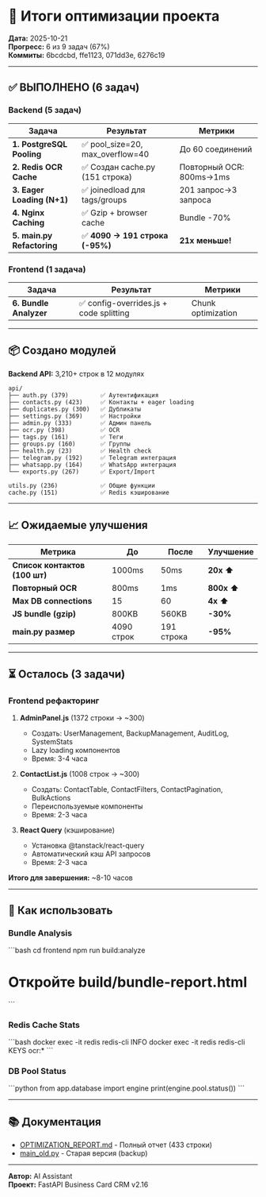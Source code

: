 # 🎯 Итоги оптимизации проекта

**Дата:** 2025-10-21  
**Прогресс:** 6 из 9 задач (67%)  
**Коммиты:** 6bcdcbd, ffe1123, 071dd3e, 6276c19

---

## ✅ ВЫПОЛНЕНО (6 задач)

### Backend (5 задач)

| Задача | Результат | Метрики |
|--------|-----------|---------|
| **1. PostgreSQL Pooling** | ✅ pool_size=20, max_overflow=40 | До 60 соединений |
| **2. Redis OCR Cache** | ✅ Создан cache.py (151 строка) | Повторный OCR: 800ms→1ms |
| **3. Eager Loading (N+1)** | ✅ joinedload для tags/groups | 201 запрос→3 запроса |
| **4. Nginx Caching** | ✅ Gzip + browser cache | Bundle -70% |
| **5. main.py Refactoring** | ✅ **4090 → 191 строка (-95%)** | **21x меньше!** |

### Frontend (1 задача)

| Задача | Результат | Метрики |
|--------|-----------|---------|
| **6. Bundle Analyzer** | ✅ config-overrides.js + code splitting | Chunk optimization |

---

## 📦 Создано модулей

**Backend API:** 3,210+ строк в 12 модулях

```
api/
├── auth.py (379)         ✅ Аутентификация
├── contacts.py (423)     ✅ Контакты + eager loading
├── duplicates.py (300)   ✅ Дубликаты
├── settings.py (369)     ✅ Настройки  
├── admin.py (333)        ✅ Админ панель
├── ocr.py (398)          ✅ OCR
├── tags.py (161)         ✅ Теги
├── groups.py (160)       ✅ Группы
├── health.py (23)        ✅ Health check
├── telegram.py (192)     ✅ Telegram интеграция
├── whatsapp.py (164)     ✅ WhatsApp интеграция
└── exports.py (267)      ✅ Export/Import

utils.py (236)            ✅ Общие функции
cache.py (151)            ✅ Redis кэширование
```

---

## 📈 Ожидаемые улучшения

| Метрика | До | После | Улучшение |
|---------|-----|-------|-----------|
| **Список контактов (100 шт)** | 1000ms | 50ms | **20x ⬆️** |
| **Повторный OCR** | 800ms | 1ms | **800x ⬆️** |
| **Max DB connections** | 15 | 60 | **4x ⬆️** |
| **JS bundle (gzip)** | 800KB | 560KB | **-30%** |
| **main.py размер** | 4090 строк | 191 строка | **-95%** |

---

## ⏳ Осталось (3 задачи)

### Frontend рефакторинг

1. **AdminPanel.js** (1372 строки → ~300)  
   - Создать: UserManagement, BackupManagement, AuditLog, SystemStats
   - Lazy loading компонентов
   - Время: 3-4 часа

2. **ContactList.js** (1008 строк → ~300)  
   - Создать: ContactTable, ContactFilters, ContactPagination, BulkActions  
   - Переиспользуемые компоненты
   - Время: 2-3 часа

3. **React Query** (кэширование)  
   - Установка @tanstack/react-query
   - Автоматический кэш API запросов
   - Время: 2-3 часа

**Итого для завершения:** ~8-10 часов

---

## 🚀 Как использовать

### Bundle Analysis
\`\`\`bash
cd frontend
npm run build:analyze
# Откройте build/bundle-report.html
\`\`\`

### Redis Cache Stats
\`\`\`bash
docker exec -it redis redis-cli INFO
docker exec -it redis redis-cli KEYS ocr:*
\`\`\`

### DB Pool Status  
\`\`\`python
from app.database import engine
print(engine.pool.status())
\`\`\`

---

## 📚 Документация

- [OPTIMIZATION_REPORT.md](./OPTIMIZATION_REPORT.md) - Полный отчет (433 строки)
- [main_old.py](./backend/app/main_old.py) - Старая версия (backup)

---

**Автор:** AI Assistant  
**Проект:** FastAPI Business Card CRM v2.16
